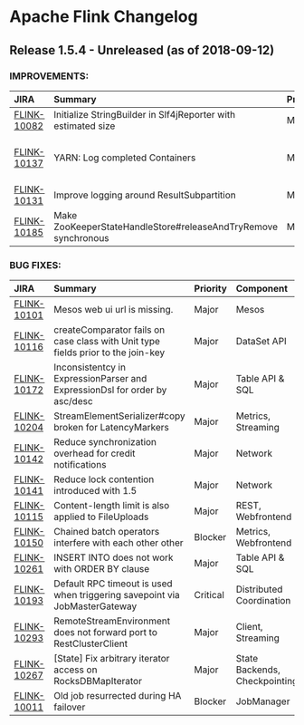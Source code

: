 
<!---
# Licensed to the Apache Software Foundation (ASF) under one
# or more contributor license agreements.  See the NOTICE file
# distributed with this work for additional information
# regarding copyright ownership.  The ASF licenses this file
# to you under the Apache License, Version 2.0 (the
# "License"); you may not use this file except in compliance
# with the License.  You may obtain a copy of the License at
#
#     http://www.apache.org/licenses/LICENSE-2.0
#
# Unless required by applicable law or agreed to in writing, software
# distributed under the License is distributed on an "AS IS" BASIS,
# WITHOUT WARRANTIES OR CONDITIONS OF ANY KIND, either express or implied.
# See the License for the specific language governing permissions and
# limitations under the License.
-->
# Apache Flink Changelog

## Release 1.5.4 - Unreleased (as of 2018-09-12)



### IMPROVEMENTS:

| JIRA | Summary | Priority | Component | Reporter | Contributor |
|:---- |:---- | :--- |:---- |:---- |:---- |
| [FLINK-10082](https://issues.apache.org/jira/browse/FLINK-10082) | Initialize StringBuilder in Slf4jReporter with estimated size |  Major | Metrics | Chesnay Schepler | Chesnay Schepler |
| [FLINK-10137](https://issues.apache.org/jira/browse/FLINK-10137) | YARN: Log completed Containers |  Major | Distributed Coordination, ResourceManager, YARN | Gary Yao | Gary Yao |
| [FLINK-10131](https://issues.apache.org/jira/browse/FLINK-10131) | Improve logging around ResultSubpartition |  Major | Logging, Network | Nico Kruber | Nico Kruber |
| [FLINK-10185](https://issues.apache.org/jira/browse/FLINK-10185) | Make ZooKeeperStateHandleStore#releaseAndTryRemove synchronous |  Major | Distributed Coordination | Till Rohrmann | Till Rohrmann |


### BUG FIXES:

| JIRA | Summary | Priority | Component | Reporter | Contributor |
|:---- |:---- | :--- |:---- |:---- |:---- |
| [FLINK-10101](https://issues.apache.org/jira/browse/FLINK-10101) | Mesos web ui url is missing. |  Major | Mesos | Renjie Liu | Renjie Liu |
| [FLINK-10116](https://issues.apache.org/jira/browse/FLINK-10116) | createComparator fails on case class with Unit type fields prior to the join-key |  Major | DataSet API | Will | Fabian Hueske |
| [FLINK-10172](https://issues.apache.org/jira/browse/FLINK-10172) | Inconsistentcy in ExpressionParser and ExpressionDsl for order by asc/desc |  Major | Table API & SQL | Rong Rong | Rong Rong |
| [FLINK-10204](https://issues.apache.org/jira/browse/FLINK-10204) | StreamElementSerializer#copy broken for LatencyMarkers |  Major | Metrics, Streaming | Ben La Monica | Ben La Monica |
| [FLINK-10142](https://issues.apache.org/jira/browse/FLINK-10142) | Reduce synchronization overhead for credit notifications |  Major | Network | Nico Kruber | Nico Kruber |
| [FLINK-10141](https://issues.apache.org/jira/browse/FLINK-10141) | Reduce lock contention introduced with 1.5 |  Major | Network | Nico Kruber | Nico Kruber |
| [FLINK-10115](https://issues.apache.org/jira/browse/FLINK-10115) | Content-length limit is also applied to FileUploads |  Major | REST, Webfrontend | Yazdan Shirvany | Chesnay Schepler |
| [FLINK-10150](https://issues.apache.org/jira/browse/FLINK-10150) | Chained batch operators interfere with each other other |  Blocker | Metrics, Webfrontend | Helmut Zechmann | Chesnay Schepler |
| [FLINK-10261](https://issues.apache.org/jira/browse/FLINK-10261) | INSERT INTO does not work with ORDER BY clause |  Major | Table API & SQL | Timo Walther | xueyu |
| [FLINK-10193](https://issues.apache.org/jira/browse/FLINK-10193) | Default RPC timeout is used when triggering savepoint via JobMasterGateway |  Critical | Distributed Coordination | Gary Yao | Gary Yao |
| [FLINK-10293](https://issues.apache.org/jira/browse/FLINK-10293) | RemoteStreamEnvironment does not forward port to RestClusterClient |  Major | Client, Streaming | Chesnay Schepler | Chesnay Schepler |
| [FLINK-10267](https://issues.apache.org/jira/browse/FLINK-10267) | [State] Fix arbitrary iterator access on RocksDBMapIterator |  Major | State Backends, Checkpointing | Yun Tang | Yun Tang |
| [FLINK-10011](https://issues.apache.org/jira/browse/FLINK-10011) | Old job resurrected during HA failover |  Blocker | JobManager | Elias Levy | Till Rohrmann |



